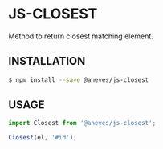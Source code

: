 # JS-CLOSEST

Method to return closest matching element.

## INSTALLATION

```sh
$ npm install --save @aneves/js-closest
```

## USAGE

```javascript
import Closest from '@aneves/js-closest';

Closest(el, '#id');
```
